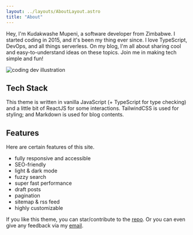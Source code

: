 ```yaml
---
layout: ../layouts/AboutLayout.astro
title: "About"
---
```


Hey, I'm Kudakwashe Mupeni, a software developer from Zimbabwe. I started coding in 2015, and it's been my thing ever since. I love TypeScript, DevOps, and all things serverless. On my blog, I'm all about sharing cool and easy-to-understand ideas on these topics. Join me in making tech simple and fun!

<div>
  <img src="/assets/dev.svg" class="sm:w-1/2 mx-auto" alt="coding dev illustration">
</div>

## Tech Stack

This theme is written in vanilla JavaScript (+ TypeScript for type checking) and a little bit of ReactJS for some interactions. TailwindCSS is used for styling; and Markdown is used for blog contents.

## Features

Here are certain features of this site.

- fully responsive and accessible
- SEO-friendly
- light & dark mode
- fuzzy search
- super fast performance
- draft posts
- pagination
- sitemap & rss feed
- highly customizable

If you like this theme, you can star/contribute to the [repo](https://github.com/satnaing/astro-paper).
Or you can even give any feedback via my [email](mailto:contact@satnaing.dev).
